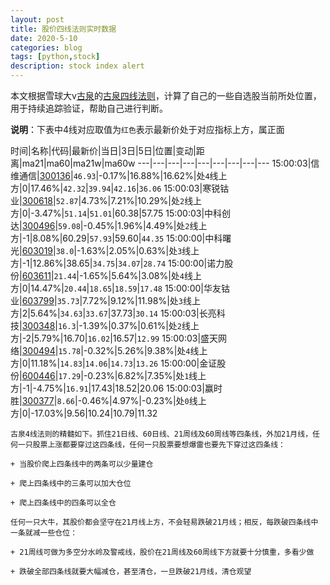 ```yaml
---
layout: post
title: 股价四线法则实时数据
date: 2020-5-10
categories: blog
tags: [python,stock]
description: stock index alert
---
```



本文根据雪球大v[古泉](https://xueqiu.com/u/7148646888)的[古泉四线法则](https://xueqiu.com/7148646888/130498192)，计算了自己的一些自选股当前所处位置，用于持续追踪验证，帮助自己进行判断。

**说明**：下表中4线对应取值为`红色`表示最新价处于对应指标上方，属正面

时间|名称|代码|最新价|当日|3日|5日|位置|变动|距离|ma21|ma60|ma21w|ma60w
---|---|---|---|---|---|---|---|---
15:00:03|信维通信|[300136](https://xueqiu.com/S/SZ300136)|`46.93`|-0.17%|16.88%|16.62%|处`4`线上方|0|17.46%|`42.32`|`39.94`|`42.16`|`36.06`
15:00:03|寒锐钴业|[300618](https://xueqiu.com/S/SZ300618)|`52.87`|4.73%|7.21%|10.29%|处`2`线上方|0|-3.47%|`51.14`|`51.01`|60.38|57.75
15:00:03|中科创达|[300496](https://xueqiu.com/S/SZ300496)|`59.08`|-0.45%|1.96%|4.49%|处`2`线上方|-1|8.08%|60.29|`57.93`|59.60|`44.35`
15:00:00|中科曙光|[603019](https://xueqiu.com/S/SH603019)|`38.0`|-1.63%|2.05%|0.63%|处`3`线上方|-1|12.86%|38.65|`34.75`|`34.07`|`28.74`
15:00:00|诺力股份|[603611](https://xueqiu.com/S/SH603611)|`21.44`|-1.65%|5.64%|3.08%|处`4`线上方|0|14.47%|`20.44`|`18.65`|`18.59`|`17.48`
15:00:00|华友钴业|[603799](https://xueqiu.com/S/SH603799)|`35.73`|7.72%|9.12%|11.98%|处`3`线上方|2|5.64%|`34.63`|`33.67`|37.73|`30.14`
15:00:03|长亮科技|[300348](https://xueqiu.com/S/SZ300348)|`16.3`|-1.39%|0.37%|0.61%|处`2`线上方|-2|5.79%|16.70|`16.02`|16.57|`12.99`
15:00:03|盛天网络|[300494](https://xueqiu.com/S/SZ300494)|`15.78`|-0.32%|5.26%|9.38%|处`4`线上方|0|11.18%|`14.83`|`14.06`|`14.73`|`13.26`
15:00:00|金证股份|[600446](https://xueqiu.com/S/SH600446)|`17.29`|-0.23%|6.82%|7.35%|处`1`线上方|-1|-4.75%|`16.91`|17.43|18.52|20.06
15:00:03|赢时胜|[300377](https://xueqiu.com/S/SZ300377)|`8.66`|-0.46%|4.97%|-0.23%|处`0`线上方|0|-17.03%|9.56|10.24|10.79|11.32

```
古泉4线法则的精髓如下。抓住21日线、60日线、21周线及60周线等四条线，外加21月线，任何一只股票上涨都要穿过这四条线，任何一只股票要想爆雷也要先下穿过这四条线：

+ 当股价爬上四条线中的两条可以少量建仓

+ 爬上四条线中的三条可以加大仓位

+ 爬上四条线中的四条可以全仓

任何一只大牛，其股价都会坚守在21月线上方，不会轻易跌破21月线；相反，每跌破四条线中一条就减一些仓位：

+ 21周线可做为多空分水岭及警戒线，股价在21周线及60周线下方就要十分慎重，多看少做

+ 跌破全部四条线就要大幅减仓，甚至清仓，一旦跌破21月线，清仓观望
```